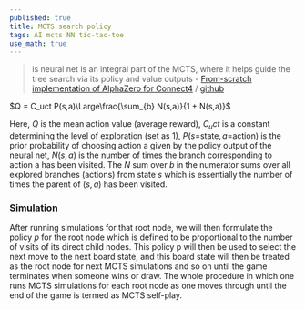 ```yaml
---
published: true
title: MCTS search policy
tags: AI mcts NN tic-tac-toe
use_math: true
---
```

> is neural net is an integral part of the MCTS, where it helps guide the tree search via its policy and value outputs - [From-scratch implementation of AlphaZero for Connect4](https://towardsdatascience.com/from-scratch-implementation-of-alphazero-for-connect4-f73d4554002a) / [github](https://github.com/plkmo/AlphaZero_Connect4)

$Q = C_uct P(s,a)\Large\frac{\sum_{b} N(s,a)}{1 + N(s,a)}$

Here, $Q$ is the mean action value (average reward), $C_uct$ is a constant determining the level of exploration (set as 1), $P(s$=state$,a$=action$)$ is the prior probability of choosing action a given by the policy output of the neural net, $N(s,a)$ is the number of times the branch corresponding to action a has been visited. The $N$ sum over $b$ in the numerator sums over all explored branches (actions) from state $s$ which is essentially the number of times the parent of $(s,a)$ has been visited.

### Simulation

After running simulations for that root node, we will then formulate the policy $p$ for the root node which is defined to be proportional to the number of visits of its direct child nodes. This policy p will then be used to select the next move to the next board state, and this board state will then be treated as the root node for next MCTS simulations and so on until the game terminates when someone wins or draw. The whole procedure in which one runs MCTS simulations for each root node as one moves through until the end of the game is termed as MCTS self-play.
